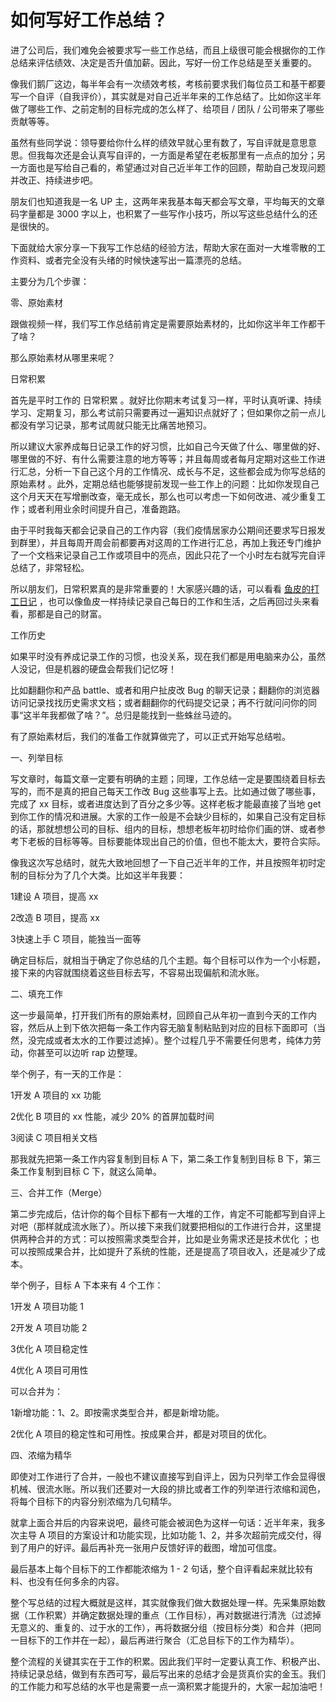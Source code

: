 # 如何写好工作总结？

进了公司后，我们难免会被要求写一些工作总结，而且上级很可能会根据你的工作总结来评估绩效、决定是否升值加薪。因此，写好一份工作总结是至关重要的。

像我们鹅厂这边，每半年会有一次绩效考核，考核前要求我们每位员工和基干都要写一个自评（自我评价），其实就是对自己近半年来的工作总结了。比如你这半年做了哪些工作、之前定制的目标完成的怎么样了、给项目 / 团队 / 公司带来了哪些贡献等等。

虽然有些同学说：领导要给你什么样的绩效早就心里有数了，写自评就是意思意思。但我每次还是会认真写自评的，一方面是希望在老板那里有一点点的加分；另一方面也是写给自己看的，希望通过对自己近半年工作的回顾，帮助自己发现问题并改正、持续进步吧。

朋友们也知道我是一名 UP 主，这两年来我基本每天都会写文章，平均每天的文章码字量都是 3000 字以上，也积累了一些写作小技巧，所以写这些总结什么的还是很快的。

下面就给大家分享一下我写工作总结的经验方法，帮助大家在面对一大堆零散的工作资料、或者完全没有头绪的时候快速写出一篇漂亮的总结。

主要分为几个步骤：

 零、原始素材 

跟做视频一样，我们写工作总结前肯定是需要原始素材的，比如你这半年工作都干了啥？

那么原始素材从哪里来呢？

 日常积累 

首先是平时工作的 日常积累 。就好比你期末考试复习一样，平时认真听课、持续学习、定期复习，那么考试前只需要再过一遍知识点就好了；但如果你之前一点儿都没有学习记录，那考试周就只能无比痛苦地预习。

所以建议大家养成每日记录工作的好习惯，比如自己今天做了什么、哪里做的好、哪里做的不好、有什么需要注意的地方等等；并且每周或者每月定期对这些工作进行汇总，分析一下自己这个月的工作情况、成长与不足，这些都会成为你写总结的 原始素材 。此外，定期总结也能够提前发现一些工作上的问题：比如你发现自己这个月天天在写增删改查，毫无成长，那么也可以考虑一下如何改进、减少重复工作；或者利用业余时间提升自己，准备跑路。

由于平时我每天都会记录自己的工作内容（我们疫情居家办公期间还要求写日报发到群里），并且每周开周会前都要再对这周的工作进行汇总，再加上我还专门维护了一个文档来记录自己工作或项目中的亮点，因此只花了一个小时左右就写完自评总结了，非常轻松。

所以朋友们，日常积累真的是非常重要的！大家感兴趣的话，可以看看 [鱼皮的打工日记](https://wx.zsxq.com/dweb2/index/tags/鱼皮的打工日记/48848428221188) ，也可以像鱼皮一样持续记录自己每日的工作和生活，之后再回过头来看看，那都是自己的财富。

 工作历史 

如果平时没有养成记录工作的习惯，也没关系，现在我们都是用电脑来办公，虽然人没记，但是机器的硬盘会帮我们记忆呀！

比如翻翻你和产品 battle、或者和用户扯皮改 Bug 的聊天记录；翻翻你的浏览器访问记录找找历史需求文档；或者翻翻你的代码提交记录；再不行就问问你的同事“这半年我都做了啥？”。总归是能找到一些蛛丝马迹的。

有了原始素材后，我们的准备工作就算做完了，可以正式开始写总结啦。



 一、列举目标 

写文章时，每篇文章一定要有明确的主题；同理，工作总结一定是要围绕着目标去写的，而不是真的把自己每天工作改 Bug 这些事写上去。比如通过做了哪些事，完成了 xx 目标，或者进度达到了百分之多少等。这样老板才能最直接了当地 get 到你工作的情况和进展。大家的工作一般是不会缺少目标的，如果自己没有定目标的话，那就想想公司的目标、组内的目标，想想老板年初时给你们画的饼、或者参考下老板的目标等等。目标要能体现出自己的价值，但也不能太大，要符合实际。

像我这次写总结时，就先大致地回想了一下自己近半年的工作，并且按照年初时定制的目标分为了几个大类。比如这半年我要：

1建设 A 项目，提高 xx

2改造 B 项目，提高 xx

3快速上手 C 项目，能独当一面等



确定目标后，就相当于确定了你总结的几个主题。每个目标可以作为一个小标题，接下来的内容就围绕着这些目标去写，不容易出现偏航和流水账。



 二、填充工作 

这一步最简单，打开我们所有的原始素材，回顾自己从年初一直到今天的工作内容，然后从上到下依次把每一条工作内容无脑复制粘贴到对应的目标下面即可（当然，没完成或者太水的工作要过滤掉）。整个过程几乎不需要任何思考，纯体力劳动，你甚至可以边听 rap 边整理。

举个例子，有一天的工作是：

1开发 A 项目的 xx 功能

2优化 B 项目的 xx 性能，减少 20% 的首屏加载时间

3阅读 C 项目相关文档

那我就先把第一条工作内容复制到目标 A 下，第二条工作复制到目标 B 下，第三条工作复制到目标 C 下，就这么简单。



 三、合并工作（Merge） 

第二步完成后，估计你的每个目标下都有一大堆的工作，肯定不可能都写到自评上对吧（那样就成流水账了）。所以接下来我们就要把相似的工作进行合并，这里提供两种合并的方式：可以按照需求类型合并，比如是业务需求还是技术优化 ；也可以按照成果合并，比如提升了系统的性能，还是提高了项目收入，还是减少了成本。



举个例子，目标 A 下本来有 4 个工作：

1开发 A 项目功能 1

2开发 A 项目功能 2 

3优化 A 项目稳定性

4优化 A 项目可用性 



可以合并为：

1新增功能：1、2。即按需求类型合并，都是新增功能。

2优化 A 项目的稳定性和可用性。按成果合并，都是对项目的优化。



 四、浓缩为精华 

即使对工作进行了合并，一般也不建议直接写到自评上，因为只列举工作会显得很机械、很流水账。所以我们还要对一大段的排比或者工作的列举进行浓缩和润色，将每个目标下的内容分别浓缩为几句精华。

就拿上面合并后的内容来说吧，最终可能会被润色为这样一句话：近半年来，我多次主导 A 项目的方案设计和功能实现，比如功能 1、2，并多次超前完成交付，得到了用户的好评。最后再补充一张用户反馈好评的截图，增加可信度。

最后基本上每个目标下的工作都能浓缩为 1 - 2 句话，整个自评看起来就比较有料、也没有任何多余的内容。





整个写总结的过程大概就是这样，其实就像我们做大数据处理一样。先采集原始数据（工作积累）并确定数据处理的重点（工作目标），再对数据进行清洗（过滤掉无意义的、重复的、过于水的工作），再将数据分组（按目标分类）和合并（把同一目标下的工作并在一起），最后再进行聚合（汇总目标下的工作为精华）。

整个流程的关键其实在于工作的积累。因此我们平时一定要认真工作、积极产出、持续记录总结，做到有东西可写，最后写出来的总结才会是货真价实的金玉。我们的工作能力和写总结的水平也是需要一点一滴积累才能提升的，大家一起加油吧！